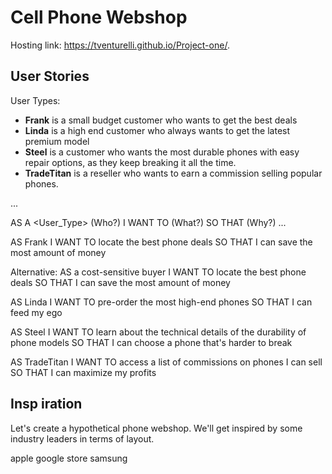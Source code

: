 # Cell Phone Webshop

Hosting link: https://tventurelli.github.io/Project-one/.

## User Stories

User Types: 

- **Frank** is a small budget customer who wants to get the best deals
- **Linda** is a high end customer who always wants to get the latest premium model
- **Steel** is a customer who wants the most durable phones with easy repair options, as they keep breaking it all the time.
- **TradeTitan** is a reseller who wants to earn a commission selling popular phones.


...

AS A <User_Type>     (Who?)
I WANT TO <Action>   (What?)
SO THAT <Goal>       (Why?)
...

AS Frank
I WANT TO locate the best phone deals
SO THAT I can save the most amount of money

Alternative:
AS a cost-sensitive buyer
I WANT TO locate the best phone deals
SO THAT I can save the most amount of money

AS Linda
I WANT TO pre-order the most high-end phones
SO THAT I can feed my ego

AS Steel
I WANT TO learn about the technical details of the durability of phone models
SO THAT I can choose a phone that's harder to break

AS TradeTitan
I WANT TO access a list of commissions on phones I can sell
SO THAT I can maximize my profits

## Insp iration

Let's create a hypothetical phone webshop. We'll get inspired by some industry leaders in terms of layout. 

apple
google store
samsung
